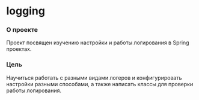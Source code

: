 # logging

### О проекте
Проект посвящен изучению настройки и работы логирования в Spring проектах.

### Цель
Научиться работать с разными видами логеров и конфигурировать настройки разными способами,
а также написать классы для проверки работы логирования.
